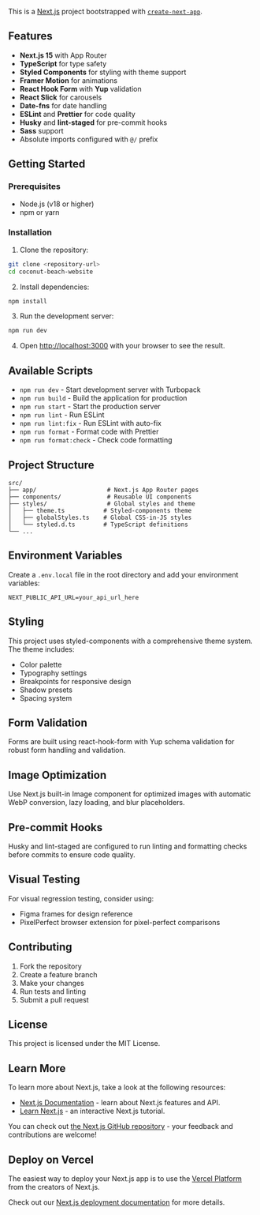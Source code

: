 This is a [Next.js](https://nextjs.org) project bootstrapped with [`create-next-app`](https://nextjs.org/docs/app/api-reference/cli/create-next-app).

## Features

- **Next.js 15** with App Router
- **TypeScript** for type safety
- **Styled Components** for styling with theme support
- **Framer Motion** for animations
- **React Hook Form** with **Yup** validation
- **React Slick** for carousels
- **Date-fns** for date handling
- **ESLint** and **Prettier** for code quality
- **Husky** and **lint-staged** for pre-commit hooks
- **Sass** support
- Absolute imports configured with `@/` prefix

## Getting Started

### Prerequisites

- Node.js (v18 or higher)
- npm or yarn

### Installation

1. Clone the repository:
```bash
git clone <repository-url>
cd coconut-beach-website
```

2. Install dependencies:
```bash
npm install
```

3. Run the development server:
```bash
npm run dev
```

4. Open [http://localhost:3000](http://localhost:3000) with your browser to see the result.

## Available Scripts

- `npm run dev` - Start development server with Turbopack
- `npm run build` - Build the application for production
- `npm run start` - Start the production server
- `npm run lint` - Run ESLint
- `npm run lint:fix` - Run ESLint with auto-fix
- `npm run format` - Format code with Prettier
- `npm run format:check` - Check code formatting

## Project Structure

```
src/
├── app/                    # Next.js App Router pages
├── components/             # Reusable UI components
├── styles/                 # Global styles and theme
│   ├── theme.ts           # Styled-components theme
│   ├── globalStyles.ts    # Global CSS-in-JS styles
│   └── styled.d.ts        # TypeScript definitions
└── ...
```

## Environment Variables

Create a `.env.local` file in the root directory and add your environment variables:

```env
NEXT_PUBLIC_API_URL=your_api_url_here
```

## Styling

This project uses styled-components with a comprehensive theme system. The theme includes:

- Color palette
- Typography settings
- Breakpoints for responsive design
- Shadow presets
- Spacing system

## Form Validation

Forms are built using react-hook-form with Yup schema validation for robust form handling and validation.

## Image Optimization

Use Next.js built-in Image component for optimized images with automatic WebP conversion, lazy loading, and blur placeholders.

## Pre-commit Hooks

Husky and lint-staged are configured to run linting and formatting checks before commits to ensure code quality.

## Visual Testing

For visual regression testing, consider using:
- Figma frames for design reference
- PixelPerfect browser extension for pixel-perfect comparisons

## Contributing

1. Fork the repository
2. Create a feature branch
3. Make your changes
4. Run tests and linting
5. Submit a pull request

## License

This project is licensed under the MIT License.

## Learn More

To learn more about Next.js, take a look at the following resources:

- [Next.js Documentation](https://nextjs.org/docs) - learn about Next.js features and API.
- [Learn Next.js](https://nextjs.org/learn) - an interactive Next.js tutorial.

You can check out [the Next.js GitHub repository](https://github.com/vercel/next.js) - your feedback and contributions are welcome!

## Deploy on Vercel

The easiest way to deploy your Next.js app is to use the [Vercel Platform](https://vercel.com/new?utm_medium=default-template&filter=next.js&utm_source=create-next-app&utm_campaign=create-next-app-readme) from the creators of Next.js.

Check out our [Next.js deployment documentation](https://nextjs.org/docs/app/building-your-application/deploying) for more details.
